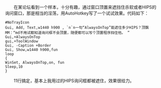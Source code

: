 &emsp;&emsp;在某论坛看到一个样本，十分有趣，通过窗口顶置来遮挡住杀软或者HIPS的询问窗口，那是相当的淫荡，用AutoHotkey写了一个试试效果。代码如下：

```
#NoTrayIcon
Gui, Add, Text,w1440 h900 , `n`n一句“AlwaysOnTop”能遮住多少HIPS？顶飘MM：“md不用试都知道询问框不会顶置，随便都可以写个顶置程序挡住他。 ”
Gui,+AlwaysOnTop
gui,+ToolWindow
Gui, -Caption +Border
Gui, Show,w1440 h900,fun
loop
{
WinSet, AlwaysOnTop,on, fun
Sleep,10
}
```
&emsp;&emsp;11行搞定，基本上我用过的HIPS询问框都被遮住，效果很给力。

<!-- ##{"timestamp":1313490336}## -->